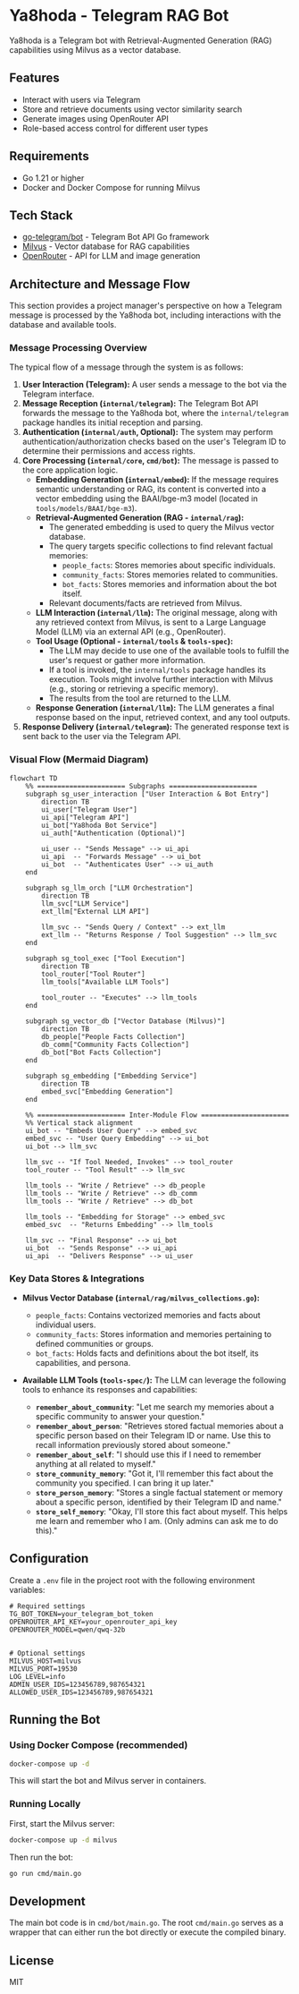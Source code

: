 # Ya8hoda - Telegram RAG Bot

Ya8hoda is a Telegram bot with Retrieval-Augmented Generation (RAG) capabilities using Milvus as a vector database.

## Features

- Interact with users via Telegram
- Store and retrieve documents using vector similarity search
- Generate images using OpenRouter API
- Role-based access control for different user types

## Requirements

- Go 1.21 or higher
- Docker and Docker Compose for running Milvus

## Tech Stack

- [go-telegram/bot](https://github.com/go-telegram/bot) - Telegram Bot API Go framework
- [Milvus](https://milvus.io/) - Vector database for RAG capabilities
- [OpenRouter](https://openrouter.ai/) - API for LLM and image generation

## Architecture and Message Flow

This section provides a project manager's perspective on how a Telegram message is processed by the Ya8hoda bot, including interactions with the database and available tools.

### Message Processing Overview

The typical flow of a message through the system is as follows:

1.  **User Interaction (Telegram):** A user sends a message to the bot via the Telegram interface.
2.  **Message Reception (`internal/telegram`):** The Telegram Bot API forwards the message to the Ya8hoda bot, where the `internal/telegram` package handles its initial reception and parsing.
3.  **Authentication (`internal/auth`, Optional):** The system may perform authentication/authorization checks based on the user's Telegram ID to determine their permissions and access rights.
4.  **Core Processing (`internal/core`, `cmd/bot`):** The message is passed to the core application logic.
    *   **Embedding Generation (`internal/embed`):** If the message requires semantic understanding or RAG, its content is converted into a vector embedding using the BAAI/bge-m3 model (located in `tools/models/BAAI/bge-m3`).
    *   **Retrieval-Augmented Generation (RAG - `internal/rag`):**
        *   The generated embedding is used to query the Milvus vector database.
        *   The query targets specific collections to find relevant factual memories:
            *   `people_facts`: Stores memories about specific individuals.
            *   `community_facts`: Stores memories related to communities.
            *   `bot_facts`: Stores memories and information about the bot itself.
        *   Relevant documents/facts are retrieved from Milvus.
    *   **LLM Interaction (`internal/llm`):** The original message, along with any retrieved context from Milvus, is sent to a Large Language Model (LLM) via an external API (e.g., OpenRouter).
    *   **Tool Usage (Optional - `internal/tools` & `tools-spec`):**
        *   The LLM may decide to use one of the available tools to fulfill the user's request or gather more information.
        *   If a tool is invoked, the `internal/tools` package handles its execution. Tools might involve further interaction with Milvus (e.g., storing or retrieving a specific memory).
        *   The results from the tool are returned to the LLM.
    *   **Response Generation (`internal/llm`):** The LLM generates a final response based on the input, retrieved context, and any tool outputs.
5.  **Response Delivery (`internal/telegram`):** The generated response text is sent back to the user via the Telegram API.

### Visual Flow (Mermaid Diagram)

```mermaid
flowchart TD
    %% ====================== Subgraphs ======================
    subgraph sg_user_interaction ["User Interaction & Bot Entry"]
        direction TB
        ui_user["Telegram User"]
        ui_api["Telegram API"]
        ui_bot["Ya8hoda Bot Service"]
        ui_auth["Authentication (Optional)"]

        ui_user -- "Sends Message" --> ui_api
        ui_api  -- "Forwards Message" --> ui_bot
        ui_bot  -- "Authenticates User" --> ui_auth
    end

    subgraph sg_llm_orch ["LLM Orchestration"]
        direction TB
        llm_svc["LLM Service"]
        ext_llm["External LLM API"]

        llm_svc -- "Sends Query / Context" --> ext_llm
        ext_llm -- "Returns Response / Tool Suggestion" --> llm_svc
    end

    subgraph sg_tool_exec ["Tool Execution"]
        direction TB
        tool_router["Tool Router"]
        llm_tools["Available LLM Tools"]

        tool_router -- "Executes" --> llm_tools
    end

    subgraph sg_vector_db ["Vector Database (Milvus)"]
        direction TB
        db_people["People Facts Collection"]
        db_comm["Community Facts Collection"]
        db_bot["Bot Facts Collection"]
    end

    subgraph sg_embedding ["Embedding Service"]
        direction TB
        embed_svc["Embedding Generation"]
    end

    %% ====================== Inter-Module Flow ======================
    %% Vertical stack alignment
    ui_bot -- "Embeds User Query" --> embed_svc
    embed_svc -- "User Query Embedding" --> ui_bot
    ui_bot --> llm_svc

    llm_svc -- "If Tool Needed, Invokes" --> tool_router
    tool_router -- "Tool Result" --> llm_svc

    llm_tools -- "Write / Retrieve" --> db_people
    llm_tools -- "Write / Retrieve" --> db_comm
    llm_tools -- "Write / Retrieve" --> db_bot

    llm_tools -- "Embedding for Storage" --> embed_svc
    embed_svc  -- "Returns Embedding" --> llm_tools

    llm_svc -- "Final Response" --> ui_bot
    ui_bot  -- "Sends Response" --> ui_api
    ui_api  -- "Delivers Response" --> ui_user
```

### Key Data Stores & Integrations

*   **Milvus Vector Database (`internal/rag/milvus_collections.go`):**
    *   `people_facts`: Contains vectorized memories and facts about individual users.
    *   `community_facts`: Stores information and memories pertaining to defined communities or groups.
    *   `bot_facts`: Holds facts and definitions about the bot itself, its capabilities, and persona.

*   **Available LLM Tools (`tools-spec/`):** The LLM can leverage the following tools to enhance its responses and capabilities:
    *   **`remember_about_community`**: "Let me search my memories about a specific community to answer your question."
    *   **`remember_about_person`**: "Retrieves stored factual memories about a specific person based on their Telegram ID or name. Use this to recall information previously stored about someone."
    *   **`remember_about_self`**: "I should use this if I need to remember anything at all related to myself."
    *   **`store_community_memory`**: "Got it, I'll remember this fact about the community you specified. I can bring it up later."
    *   **`store_person_memory`**: "Stores a single factual statement or memory about a specific person, identified by their Telegram ID and name."
    *   **`store_self_memory`**: "Okay, I'll store this fact about myself. This helps me learn and remember who I am. (Only admins can ask me to do this)."

## Configuration

Create a `.env` file in the project root with the following environment variables:

```
# Required settings
TG_BOT_TOKEN=your_telegram_bot_token
OPENROUTER_API_KEY=your_openrouter_api_key
OPENROUTER_MODEL=qwen/qwq-32b


# Optional settings
MILVUS_HOST=milvus
MILVUS_PORT=19530
LOG_LEVEL=info
ADMIN_USER_IDS=123456789,987654321
ALLOWED_USER_IDS=123456789,987654321
```

## Running the Bot

### Using Docker Compose (recommended)

```bash
docker-compose up -d
```

This will start the bot and Milvus server in containers.

### Running Locally

First, start the Milvus server:

```bash
docker-compose up -d milvus
```

Then run the bot:

```bash
go run cmd/main.go
```

## Development

The main bot code is in `cmd/bot/main.go`. The root `cmd/main.go` serves as a wrapper that can either run the bot directly or execute the compiled binary.

## License

MIT 